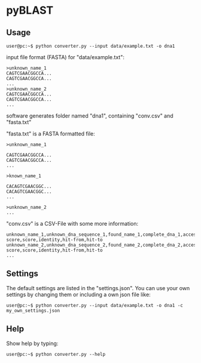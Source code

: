 # pyBLAST

## Usage

```console
user@pc:~$ python converter.py --input data/example.txt -o dna1
```

input file format (FASTA) for "data/example.txt":

```
>unknown_name_1
CAGTCGAACGGCCA...
CAGTCGAACGGCCA...
...
>unknown_name_2
CAGTCGAACGGCCA...
CAGTCGAACGGCCA...
...
```

software generates folder named "dna1", containing "conv.csv" and "fasta.txt"

"fasta.txt" is a FASTA formatted file:

```
>unknown_name_1

CAGTCGAACGGCCA...
CAGTCGAACGGCCA...
...

>known_name_1

CACAGTCGAACGGC...
CACAGTCGAACGGC...
...

>unknown_name_2
...
```

"conv.csv" is a CSV-File with some more information:
```
unknown_name_1,unknown_dna_sequence_1,found_name_1,complete_dna_1,accession,own_score,bit-score,score,identity,hit-from,hit-to
unknown_name_2,unknown_dna_sequence_2,found_name_2,complete_dna_2,accession,own_score,bit-score,score,identity,hit-from,hit-to
...
```


## Settings
The default settings are listed in the "settings.json".
You can use your own settings by changing them or including a own json file like:

```console
user@pc:~$ python converter.py --input data/example.txt -o dna1 -c my_own_settings.json
```

## Help
Show help by typing:
```console
user@pc:~$ python converter.py --help
```
